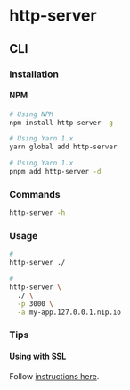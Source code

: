 # http-server

## CLI

### Installation

#### NPM

```sh
# Using NPM
npm install http-server -g

# Using Yarn 1.x
yarn global add http-server

# Using Yarn 1.x
pnpm add http-server -d
```

### Commands

```sh
http-server -h
```

### Usage

```sh
#
http-server ./

#
http-server \
  ./ \
  -p 3000 \
  -a my-app.127.0.0.1.nip.io
```

### Tips

#### Using with SSL

Follow [instructions here](/mkcert.md#http-server).
